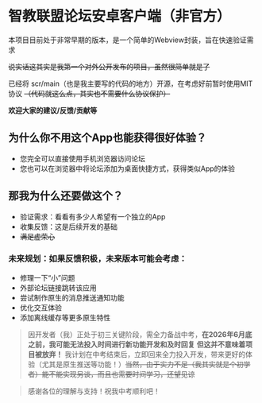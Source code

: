 # 智教联盟论坛安卓客户端（非官方）

本项目目前处于非常早期的版本，是一个简单的Webview封装，旨在快速验证需求

~~说实话这其实是我第一个对外公开发布的项目，虽然很简单就是了~~

已经将 scr/main（也是我主要写的代码的地方）开源，在考虑好前暂时使用MIT协议 ~~（代码就这么点，其实也不需要什么协议保护）~~

**欢迎大家的建议/反馈/贡献等**

## 为什么你不用这个App也能获得很好体验？

- 您完全可以直接使用手机浏览器访问论坛
- 您也可以在浏览器中将论坛添加为桌面快捷方式，获得类似App的体验

## 那我为什么还要做这个？

* 验证需求：看看有多少人希望有一个独立的App
* 收集反馈：这是后续开发的基础
* ~~满足虚荣心~~

### 未来规划：如果反馈积极，未来版本可能会考虑：

- 修理一下“小”问题
- 外部论坛链接跳转该应用
- 尝试制作原生的消息推送通知功能
- 优化交互体验
- 添加离线缓存等更多原生特性

> 因开发者（我）正处于初三关键阶段，需全力备战中考，**在2026年6月底之前，我可能无法投入时间进行新功能开发和及时回复**
> **但这并不意味着项目被放弃！** 我计划在中考结束后，立即回来全力投入开发，带来更好的体验（尤其是原生推送等功能！）~~当然，由于实力不足（我其实就是个初学者）能不能实现另谈，而且也需要时间学习，还望见谅~~

> 感谢各位的理解与支持！祝我中考顺利吧！
